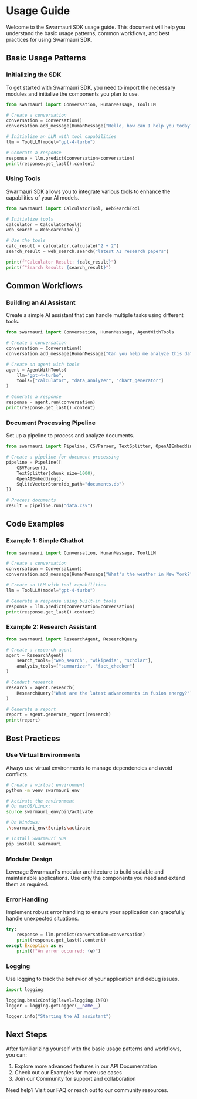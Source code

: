 # Usage Guide

Welcome to the Swarmauri SDK usage guide. This document will help you understand the basic usage patterns, common workflows, and best practices for using Swarmauri SDK.

## Basic Usage Patterns

### Initializing the SDK

To get started with Swarmauri SDK, you need to import the necessary modules and initialize the components you plan to use.

```python
from swarmauri import Conversation, HumanMessage, ToolLLM

# Create a conversation
conversation = Conversation()
conversation.add_message(HumanMessage("Hello, how can I help you today?"))

# Initialize an LLM with tool capabilities
llm = ToolLLM(model="gpt-4-turbo")

# Generate a response
response = llm.predict(conversation=conversation)
print(response.get_last().content)
```

### Using Tools

Swarmauri SDK allows you to integrate various tools to enhance the capabilities of your AI models.

```python
from swarmauri import CalculatorTool, WebSearchTool

# Initialize tools
calculator = CalculatorTool()
web_search = WebSearchTool()

# Use the tools
calc_result = calculator.calculate("2 + 2")
search_result = web_search.search("latest AI research papers")

print(f"Calculator Result: {calc_result}")
print(f"Search Result: {search_result}")
```

## Common Workflows

### Building an AI Assistant

Create a simple AI assistant that can handle multiple tasks using different tools.

```python
from swarmauri import Conversation, HumanMessage, AgentWithTools

# Create a conversation
conversation = Conversation()
conversation.add_message(HumanMessage("Can you help me analyze this dataset?"))

# Create an agent with tools
agent = AgentWithTools(
    llm="gpt-4-turbo",
    tools=["calculator", "data_analyzer", "chart_generator"]
)

# Generate a response
response = agent.run(conversation)
print(response.get_last().content)
```

### Document Processing Pipeline

Set up a pipeline to process and analyze documents.

```python
from swarmauri import Pipeline, CSVParser, TextSplitter, OpenAIEmbedding, SqliteVectorStore

# Create a pipeline for document processing
pipeline = Pipeline([
    CSVParser(),
    TextSplitter(chunk_size=1000),
    OpenAIEmbedding(),
    SqliteVectorStore(db_path="documents.db")
])

# Process documents
result = pipeline.run("data.csv")
```

## Code Examples

### Example 1: Simple Chatbot

```python
from swarmauri import Conversation, HumanMessage, ToolLLM

# Create a conversation
conversation = Conversation()
conversation.add_message(HumanMessage("What's the weather in New York?"))

# Create an LLM with tool capabilities
llm = ToolLLM(model="gpt-4-turbo")

# Generate a response using built-in tools
response = llm.predict(conversation=conversation)
print(response.get_last().content)
```

### Example 2: Research Assistant

```python
from swarmauri import ResearchAgent, ResearchQuery

# Create a research agent
agent = ResearchAgent(
    search_tools=["web_search", "wikipedia", "scholar"],
    analysis_tools=["summarizer", "fact_checker"]
)

# Conduct research
research = agent.research(
    ResearchQuery("What are the latest advancements in fusion energy?")
)

# Generate a report
report = agent.generate_report(research)
print(report)
```

## Best Practices

### Use Virtual Environments

Always use virtual environments to manage dependencies and avoid conflicts.

```bash
# Create a virtual environment
python -m venv swarmauri_env

# Activate the environment
# On macOS/Linux:
source swarmauri_env/bin/activate

# On Windows:
.\swarmauri_env\Scripts\activate

# Install Swarmauri SDK
pip install swarmauri
```

### Modular Design

Leverage Swarmauri's modular architecture to build scalable and maintainable applications. Use only the components you need and extend them as required.

### Error Handling

Implement robust error handling to ensure your application can gracefully handle unexpected situations.

```python
try:
    response = llm.predict(conversation=conversation)
    print(response.get_last().content)
except Exception as e:
    print(f"An error occurred: {e}")
```

### Logging

Use logging to track the behavior of your application and debug issues.

```python
import logging

logging.basicConfig(level=logging.INFO)
logger = logging.getLogger(__name__)

logger.info("Starting the AI assistant")
```

## Next Steps

After familiarizing yourself with the basic usage patterns and workflows, you can:

1. Explore more advanced features in our API Documentation
2. Check out our Examples for more use cases
3. Join our Community for support and collaboration

Need help? Visit our FAQ or reach out to our community resources.